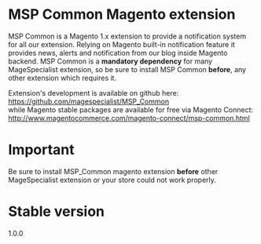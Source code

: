 # MSP Common Magento extension

MSP Common is a Magento 1.x extension to provide a notification system for all our extension. Relying on Magento built-in
notification feature it provides news, alerts and notification from our blog inside Magento backend. 
MSP Common is a **mandatory dependency** for many MageSpecialist extension, so be sure to install MSP Common **before**, 
any other extension which requires it.

Extension's development is available on github here:  
https://github.com/magespecialist/MSP_Common  
while Magento stable packages are available for free via Magento Connect:  
http://www.magentocommerce.com/magento-connect/msp-common.html

# Important
Be sure to install MSP_Common magento extension **before** other MageSpecialist extension or your store could not work 
properly.

# Stable version

1.0.0